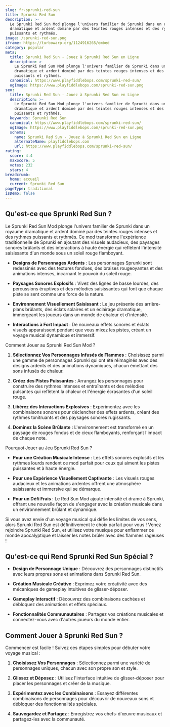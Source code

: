 ```yaml
---
slug: fr-sprunki-red-sun
title: Sprunki Red Sun
description: >-
  Le Sprunki Red Sun Mod plonge l'univers familier de Sprunki dans un royaume
  dramatique et ardent dominé par des teintes rouges intenses et des rythmes
  puissants et rythmés.
image: /sprunki-red-sun.png
iframe: https://turbowarp.org/1124916265/embed
category: popular
meta:
  title: Sprunki Red Sun - Jouez à Sprunki Red Sun en Ligne
  description: >-
    Le Sprunki Red Sun Mod plonge l'univers familier de Sprunki dans un royaume
    dramatique et ardent dominé par des teintes rouges intenses et des rythmes
    puissants et rythmés.
  canonical: https://www.playfiddlebops.com/sprunki-red-sun/
  ogImage: https://www.playfiddlebops.com/sprunki-red-sun.png
seo:
  title: Sprunki Red Sun - Jouez à Sprunki Red Sun en Ligne
  description: >-
    Le Sprunki Red Sun Mod plonge l'univers familier de Sprunki dans un royaume
    dramatique et ardent dominé par des teintes rouges intenses et des rythmes
    puissants et rythmés.
  keywords: Sprunki Red Sun
  canonical: https://www.playfiddlebops.com/sprunki-red-sun/
  ogImage: https://www.playfiddlebops.com/sprunki-red-sun.png
  schema:
    name: Sprunki Red Sun - Jouez à Sprunki Red Sun en Ligne
    alternateName: playfiddlebops.com
    url: https://www.playfiddlebops.com/sprunki-red-sun/
rating:
  score: 4.4
  maxScore: 5
  votes: 232
  stars: 4
breadcrumb:
  home: accueil
  current: Sprunki Red Sun
pageType: traditional
isDemo: false
---
```


## Qu'est-ce que Sprunki Red Sun ?

Le Sprunki Red Sun Mod plonge l'univers familier de Sprunki dans un royaume dramatique et ardent dominé par des teintes rouges intenses et des rythmes puissants et rythmés. Ce mod transforme l'expérience traditionnelle de Sprunki en ajoutant des visuels audacieux, des paysages sonores brûlants et des interactions à haute énergie qui reflètent l'intensité saisissante d'un monde sous un soleil rouge flamboyant.

- **Designs de Personnages Ardents** : Les personnages Sprunki sont redessinés avec des textures fondues, des braises rougeoyantes et des animations intenses, incarnant le pouvoir du soleil rouge.

- **Paysages Sonores Explosifs** : Vivez des lignes de basse lourdes, des percussions éruptives et des mélodies saisissantes qui font que chaque piste se sent comme une force de la nature.

- **Environnement Visuellement Saisissant** : Le jeu présente des arrière-plans brûlants, des éclats solaires et un éclairage dramatique, immergeant les joueurs dans un monde de chaleur et d'intensité.

- **Interactions à Fort Impact** : De nouveaux effets sonores et éclats visuels apparaissent pendant que vous mixez les pistes, créant un voyage musical dynamique et immersif.

Comment Jouer au Sprunki Red Sun Mod ?

1. **Sélectionnez Vos Personnages Infusés de Flammes** : Choisissez parmi une gamme de personnages Sprunki qui ont été réimaginés avec des designs ardents et des animations dynamiques, chacun émettant des sons infusés de chaleur.

1. **Créez des Pistes Puissantes** : Arrangez les personnages pour construire des rythmes intenses et entraînants et des mélodies pulsantes qui reflètent la chaleur et l'énergie écrasantes d'un soleil rouge.

1. **Libérez des Interactions Explosives** : Expérimentez avec les combinaisons sonores pour déclencher des effets ardents, créant des rythmes tonitruants et des paysages sonores rugissants.

1. **Dominez la Scène Brûlante** : L'environnement est transformé en un paysage de rouges fondus et de cieux flamboyants, renforçant l'impact de chaque note.

Pourquoi Jouer au Jeu Sprunki Red Sun ?

- **Pour une Création Musicale Intense** : Les effets sonores explosifs et les rythmes lourds rendent ce mod parfait pour ceux qui aiment les pistes puissantes et à haute énergie.

- **Pour une Expérience Visuellement Captivante** : Les visuels rouges audacieux et les animations ardentes offrent une atmosphère saisissante et immersive qui se démarque.

- **Pour un Défi Frais** : Le Red Sun Mod ajoute intensité et drame à Sprunki, offrant une nouvelle façon de s'engager avec la création musicale dans un environnement brûlant et dynamique.

Si vous avez envie d'un voyage musical qui défie les limites de vos sens, alors Sprunki Red Sun est définitivement le choix parfait pour vous ! Venez rejoindre Sprunki Red Sun, et utilisez votre musique pour enflammer ce monde apocalyptique et laisser les notes brûler avec des flammes rageuses !

## Qu'est-ce qui Rend Sprunki Red Sun Spécial ?

- **Design de Personnage Unique** : Découvrez des personnages distinctifs avec leurs propres sons et animations dans Sprunki Red Sun.

- **Création Musicale Créative** : Exprimez votre créativité avec des mécaniques de gameplay intuitives de glisser-déposer.

- **Gameplay Interactif** : Découvrez des combinaisons cachées et débloquez des animations et effets spéciaux.

- **Fonctionnalités Communautaires** : Partagez vos créations musicales et connectez-vous avec d'autres joueurs du monde entier.

## Comment Jouer à Sprunki Red Sun ?

Commencer est facile ! Suivez ces étapes simples pour débuter votre voyage musical :

1. **Choisissez Vos Personnages** : Sélectionnez parmi une variété de personnages uniques, chacun avec son propre son et style.

1. **Glissez et Déposez** : Utilisez l'interface intuitive de glisser-déposer pour placer les personnages et créer de la musique.

1. **Expérimentez avec les Combinaisons** : Essayez différentes combinaisons de personnages pour découvrir de nouveaux sons et débloquer des fonctionnalités spéciales.

1. **Sauvegardez et Partagez** : Enregistrez vos chefs-d'œuvre musicaux et partagez-les avec la communauté.